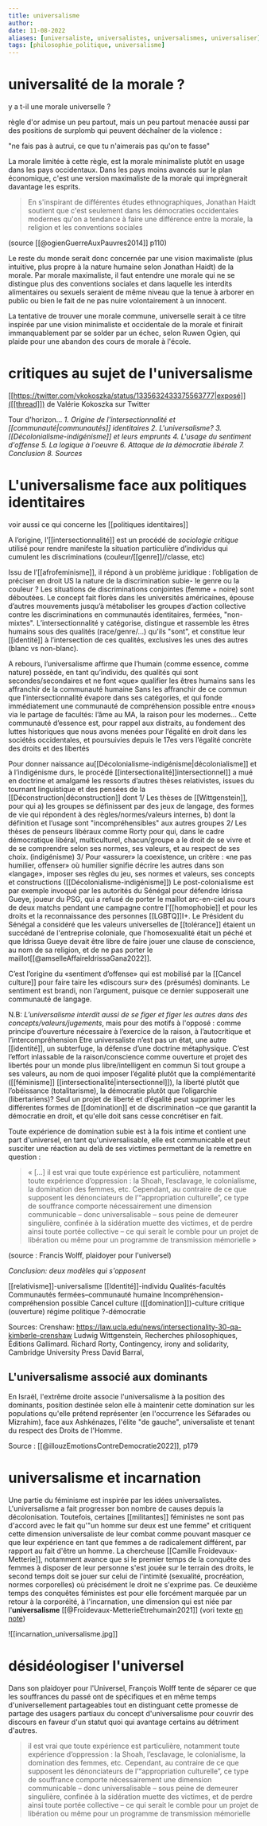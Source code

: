```yaml
---
title: universalisme
author: 
date: 11-08-2022
aliases: [universaliste, universalistes, universalismes, universaliser]
tags: [philosophie_politique, universalisme]
---
```


# universalité de la morale ? 

y a t-il une morale universelle ? 

règle d'or admise un peu partout, mais un peu partout menacée aussi par des positions de surplomb qui peuvent déchaîner de la violence : 

"ne fais pas à autrui, ce que tu n'aimerais pas qu'on te fasse"

La morale limitée à cette règle, est la morale minimaliste plutôt en usage dans les pays occidentaux. Dans les pays moins avancés sur le plan économique, c'est une version maximaliste de la morale qui imprègnerait davantage les esprits. 

> En s'inspirant de différentes études ethnographiques, Jonathan Haidt soutient que c'est seulement dans les démocraties occidentales modernes qu'on a tendance à faire une différence entre la morale, la religion et les conventions sociales

(source [[@ogienGuerreAuxPauvres2014]] p110)

Le reste du monde serait donc concernée par une vision maximaliste (plus intuitive, plus propre à la nature humaine selon Jonathan Haidt) de la morale. Par morale maximaliste, il faut entendre une morale qui ne se distingue plus des conventions sociales et dans laquelle les interdits alimentaires ou sexuels seraient de même niveau que la tenue à arborer en public ou bien le fait de ne pas nuire volontairement à un innocent. 

La tentative de trouver une morale commune, universelle serait à ce titre inspirée par une vision minimaliste et occidentale de la morale et finirait immanquablement par se solder par un échec, selon Ruwen Ogien, qui plaide pour une abandon des cours de morale à l'école. 

# critiques au sujet de l'universalisme


[[https://twitter.com/vkokoszka/status/1335632433375563777|exposé]]([[thread]]) de Valérie Kokoszka sur Twitter

Tour d'horizon...
*1. Origine de l'intersectionnalité et [[communauté|communautés]] identitaires*
*2. L'universalisme?*
*3. [[Décolonialisme-indigénisme]] et leurs emprunts*
*4. L'usage du sentiment d'offense*
*5. La logique à l'oeuvre*
*6. Attaque de la démocratie libérale*
*7. Conclusion*
*8. Sources*

# L'universalisme face aux politiques identitaires

voir aussi ce qui concerne les [[politiques identitaires]]

A l’origine, l’[[intersectionnalité]] est un procédé de *sociologie critique* utilisé pour rendre manifeste la situation particulière d’individus qui cumulent les discriminations (couleur/[[genre]]//classe, etc)

Issu de l’[[afrofeminisme]], il répond à un problème juridique : l’obligation de préciser en droit US la nature de la discrimination subie- le genre ou la couleur ? Les situations de discriminations conjointes (femme + noire) sont déboutées.
Le concept fait florès dans les universités américaines, épouse d’autres mouvements jusqu’à métaboliser les groupes d’action collective contre les discriminations en communautés identitaires, fermées, "non-mixtes".
L’intersectionnalité y catégorise, distingue et rassemble les êtres humains sous des qualités (race/genre/...) qu'ils "sont", et constitue leur [[identité]] à l’intersection de ces qualités, exclusives les unes des autres (blanc vs non-blanc).

A rebours, l’universalisme affirme que l’humain (comme essence, comme nature) possède, en tant qu’individu, des qualités qui sont secondes/secondaires et ne font «que» qualifier les êtres humains sans les affranchir de la communauté humaine
Sans les affranchir de ce commun que l’intersectionnalité évapore dans ses catégories, et qui fonde immédiatement une communauté de compréhension possible entre «nous» via le partage de facultés: l’âme au MA, la raison pour les modernes...
Cette communauté d’essence est, pour rappel aux distraits, au fondement des luttes historiques que nous avons menées pour l’égalité en droit dans les sociétés occidentales, et poursuivies depuis le 17es vers l’égalité concrète des droits et des libertés

Pour donner naissance au[[Décolonialisme-indigénisme|décolonialisme]] et à l’indigénisme durs, le procédé [[intersectionalité]]intersectionnel]] a mué en doctrine et amalgamé les ressorts d’autres thèses relativistes, issues du tournant linguistique et des pensées de la [[Déconstruction|déconstruction]] dont
1/ Les thèses de [[Wittgenstein]], pour qui a) les groupes se définissent par des jeux de langage, des formes de vie qui répondent à des règles/normes/valeurs internes, b) dont la définition et l’usage sont "incompréhensibles" aux autres groupes
2/ Les thèses de penseurs libéraux comme Rorty pour qui, dans le cadre démocratique libéral, multiculturel, chacun/groupe a le droit de se vivre et de se comprendre selon ses normes, ses valeurs, et au respect de ses choix. (indigénisme)
3/ Pour «assurer» la coexistence, un critère : «ne pas humilier, offenser» où humilier signifie décrire les autres dans son «langage», imposer  ses règles du jeu, ses normes et valeurs, ses concepts et constructions ([[Décolonialisme-indigénisme]])
Le post-colonialisme est par exemple invoqué par les autorités du Sénégal pour défendre Idrissa Gueye, joueur du PSG, qui a refusé de porter le maillot arc-en-ciel au cours de deux matchs pendant une campagne contre l'[[homophobie]] et pour les droits et la reconnaissance des personnes [[LGBTQ]]I+.
Le Président du Sénégal a considéré que les valeurs universelles de [[tolérance]] étaient un succédané de l'entreprise coloniale, que l'homosexualité était un péché et que Idrissa Gueye devait être libre de faire jouer une clause de conscience, au nom de sa religion, et de ne pas porter le maillot[[@amselleAffaireIdrissaGana2022]]. 

C’est l’origine du «sentiment d’offense» qui est mobilisé par la [[Cancel culture]] pour faire taire les «discours sur» des (présumés) dominants. Le sentiment est brandi, non l’argument, puisque ce dernier supposerait une communauté de langage.

N.B: *L’universalisme interdit aussi de se figer et figer les autres dans des concepts/valeurs/jugements*, mais pour des motifs à l'opposé : comme principe d’ouverture nécessaire à l’exercice de la raison, à l’autocritique et l’intercompréhension
Etre universaliste n’est pas un état, une autre [[identité]], un subterfuge, la défense d’une doctrine métaphysique. C’est l’effort inlassable de la raison/conscience comme ouverture et projet des libertés pour un monde plus libre/intelligent en commun
Si tout groupe a ses valeurs, au nom de quoi imposer l’égalité plutôt que la complémentarité ([[féminisme]] [[intersectionalité|intersectionnel]]), la liberté plutôt que l’obéissance (totalitarisme), la démocratie plutôt que l’oligarchie (libertariens)?
Seul un projet de liberté et d’égalité peut supprimer les différentes formes de [[domination]] et de discrimination –ce que garantit la démocratie en droit, et qu'elle doit sans cesse concrétiser en fait.

Toute expérience de domination subie est à la fois intime et contient une part d'universel, en tant qu'universalisable, elle est communicable et peut susciter une réaction au delà de ses victimes permettant de la remettre en question : 

> « […] il est vrai que toute expérience est particulière, notamment toute expérience d’oppression : la Shoah, l’esclavage, le colonialisme, la domination des femmes, etc. Cependant, au contraire de ce que supposent les dénonciateurs de l’“appropriation culturelle”, ce type de souffrance comporte nécessairement une dimension communicable – donc universalisable – sous peine de demeurer singulière, confinée à la sidération muette des victimes, et de perdre ainsi toute portée collective – ce qui serait le comble pour un projet de libération ou même pour un programme de transmission mémorielle »

(source : Francis Wolff, plaidoyer pour l'universel)

*Conclusion: deux modèles qui s'opposent*

[[relativisme]]-universalisme
[[Identité]]-individu
Qualités-facultés
Communautés fermées–communauté humaine
Incompréhension-compréhension possible
Cancel culture ([[domination]])-culture critique (ouverture)
régime politique ?-démocratie

Sources:
Crenshaw: https://law.ucla.edu/news/intersectionality-30-qa-kimberle-crenshaw
Ludwig Wittgenstein, Recherches philosophiques, Éditions Gallimard.
Richard Rorty, Contingency, irony and solidarity, Cambridge University Press
David Barral,


## L'universalisme associé aux dominants

En Israël, l'extrême droite associe l'universalisme à la position des dominants, position destinée selon elle à maintenir cette domination sur les populations qu'elle prétend représenter (en l'occurrence les Séfarades ou Mizrahim), face aux Ashkénazes, l'élite "de gauche", universaliste et tenant du respect des Droits de l'Homme. 

Source : [[@illouzEmotionsContreDemocratie2022]], p179




# universalisme et incarnation

Une partie du féminisme est inspirée par les idées universalistes. L'universalisme a fait progresser bon nombre de causes depuis la décolonisation. Toutefois, certaines [[militantes]] féministes ne sont pas d'accord avec le fait qu'"un homme sur deux est une femme" et critiquent cette dimension universaliste de leur combat comme pouvant masquer ce que leur expérience en tant que femmes a de radicalement différent, par rapport au fait d'être un homme. La chercheuse [[Camille Froidevaux-Metterie]], notamment avance que si le premier temps de la conquête des femmes à disposer de leur personne s'est jouée sur le terrain des droits, le second temps doit se jouer sur celui de l'intimité (sexualité, procréation, normes corporelles) où précisément le droit ne s'exprime pas. 
Ce deuxième temps des conquêtes féministes est pour elle forcément marquée par un retour à la corporéité, à l'incarnation, une dimension qui est niée par l'**universalisme** [[@Froidevaux-MetterieEtrehumain2021]] (vori texte [en note](20211029_etre_humain-1.pdf))

![[incarnation_universalisme.jpg]]



# désidéologiser l'universel

Dans son plaidoyer pour l'Universel, François Wolff tente de séparer ce que les souffrances du passé ont de spécifiques et en même temps d'universellement partageables tout en distinguant cette promesse de partage des usagers partiaux du concept d'universalisme pour couvrir des discours en faveur d'un statut quoi qui avantage certains au détriment d'autres. 

>il est vrai que toute expérience est particulière, notamment toute expérience d’oppression : la Shoah, l’esclavage, le colonialisme, la domination des femmes, etc. Cependant, au contraire de ce que supposent les dénonciateurs de l’“appropriation culturelle”, ce type de souffrance comporte nécessairement une dimension communicable – donc universalisable – sous peine de demeurer singulière, confinée à la sidération muette des victimes, et de perdre ainsi toute portée collective – ce qui serait le comble pour un projet de libération ou même pour un programme de transmission mémorielle






